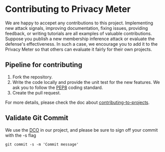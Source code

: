 # Contributing to Privacy Meter

We are happy to accepet any contributions to this project. Implementing new attack signals, improving documentation, fixing issues, providing feedback, or writing tutorials are all examples of valuable contributions.
Suppose you publish a new membership inference attack or evaluate the defense's effectiveness. In such a case, we encourage you to add it to the Privacy Meter so that others can evaluate it fairly for their own projects.

## Pipeline for contributing

1. Fork the repository.
2. Write the code locally and provide the unit test for the new features. We ask you to follow the [PEP8](https://peps.python.org/pep-0008/) coding standard.
3. Create the pull request.

For more details, please check the doc about [contributing-to-projects](https://docs.github.com/en/get-started/quickstart/contributing-to-projects).

## Validate Git Commit

We use the [DCO](https://developercertificate.org/) in our project, and please be sure to sign off your commit with the -s flag
```
git commit -s -m 'Commit message'
```
